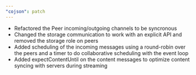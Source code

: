 ```yaml
---
"cojson": patch
---
```


- Refactored the Peer incoming/outgoing channels to be syncronous
- Changed the storage communication to work with an explicit API and removed the storage role on peers
- Added scheduling of the incoming messages using a round-robin over the peers and a timer to do collaborative scheduling with the event loop
- Added expectContentUntil on the content messages to optimize content syncing with servers during streaming